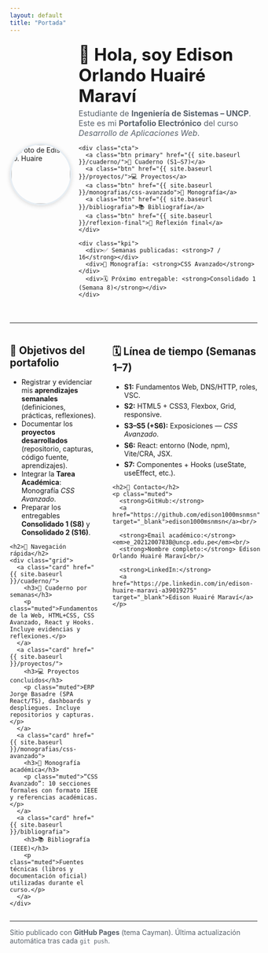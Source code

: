 ```yaml
---
layout: default
title: "Portada"
---
```


<!-- ===== Estilos específicos de la portada (ligeros, inline) ===== -->
<style>
  .hero{display:grid;grid-template-columns:120px 1fr;gap:20px;align-items:center;margin:20px 0 36px}
  .hero img{width:120px;height:120px;border-radius:50%;object-fit:cover;border:3px solid #e6edf3;box-shadow:0 2px 8px rgba(0,0,0,.15)}
  .hero h1{margin:0;font-size:2.2rem;line-height:1.2}
  .hero p{margin:.3rem 0 0;color:#57606a;font-size:1rem}
  .cta{display:flex;flex-wrap:wrap;gap:10px;margin:18px 0 10px}
  .btn{padding:8px 14px;border-radius:10px;border:1px solid #d0d7de;text-decoration:none;transition:all .2s ease}
  .btn:hover{background:#f6f8fa;transform:translateY(-1px)}
  .btn.primary{background:#0969da;color:#fff;border-color:#0969da}
  .grid{display:grid;grid-template-columns:repeat(auto-fit,minmax(250px,1fr));gap:16px;margin:20px 0}
  .card{padding:16px;border:1px solid #d0d7de;border-radius:12px;background:#fff;transition:transform .2s ease,box-shadow .2s ease}
  .card:hover{transform:translateY(-3px);box-shadow:0 4px 12px rgba(0,0,0,.06)}
  .muted{color:#57606a}
  .kpi{display:flex;gap:16px;flex-wrap:wrap;margin-top:10px}
  .kpi div{background:#f6f8fa;border:1px solid #d0d7de;border-radius:10px;padding:10px 12px;font-size:.95rem}
  .timeline li{margin:.35rem 0}
  @media (min-width:900px){
    .split{display:grid;grid-template-columns:1.2fr .8fr;gap:30px;align-items:start}
  }
</style>

<div class="hero">
  <img src="{{ site.baseurl }}/PORTAFOLIO/profile.jpg" alt="Foto de Edison O. Huaire">
  <div>
    <h1>👋 Hola, soy <strong>Edison Orlando Huairé Maraví</strong></h1>
    <p>Estudiante de <strong>Ingeniería de Sistemas – UNCP</strong>.  
      Este es mi <strong>Portafolio Electrónico</strong> del curso <em>Desarrollo de Aplicaciones Web</em>.</p>

    <div class="cta">
      <a class="btn primary" href="{{ site.baseurl }}/cuaderno/">📘 Cuaderno (S1–S7)</a>
      <a class="btn" href="{{ site.baseurl }}/proyectos/">💻 Proyectos</a>
      <a class="btn" href="{{ site.baseurl }}/monografias/css-avanzado">📑 Monografía</a>
      <a class="btn" href="{{ site.baseurl }}/bibliografia">📚 Bibliografía</a>
      <a class="btn" href="{{ site.baseurl }}/reflexion-final">🧠 Reflexión final</a>
    </div>

    <div class="kpi">
      <div>✅ Semanas publicadas: <strong>7 / 16</strong></div>
      <div>📖 Monografía: <strong>CSS Avanzado</strong></div>
      <div>🗓 Próximo entregable: <strong>Consolidado 1 (Semana 8)</strong></div>
    </div>
  </div>
</div>

<hr/>

<div class="split">
  <section>
    <h2>🎯 Objetivos del portafolio</h2>
    <ul>
      <li>Registrar y evidenciar mis <strong>aprendizajes semanales</strong> (definiciones, prácticas, reflexiones).</li>
      <li>Documentar los <strong>proyectos desarrollados</strong> (repositorio, capturas, código fuente, aprendizajes).</li>
      <li>Integrar la <strong>Tarea Académica</strong>: Monografía <em>CSS Avanzado</em>.</li>
      <li>Preparar los entregables <strong>Consolidado 1 (S8)</strong> y <strong>Consolidado 2 (S16)</strong>.</li>
    </ul>

    <h2>🧭 Navegación rápida</h2>
    <div class="grid">
      <a class="card" href="{{ site.baseurl }}/cuaderno/">
        <h3>📘 Cuaderno por semanas</h3>
        <p class="muted">Fundamentos de la Web, HTML+CSS, CSS Avanzado, React y Hooks. Incluye evidencias y reflexiones.</p>
      </a>
      <a class="card" href="{{ site.baseurl }}/proyectos/">
        <h3>💻 Proyectos concluidos</h3>
        <p class="muted">ERP Jorge Basadre (SPA React/TS), dashboards y despliegues. Incluye repositorios y capturas.</p>
      </a>
      <a class="card" href="{{ site.baseurl }}/monografias/css-avanzado">
        <h3>📑 Monografía académica</h3>
        <p class="muted">“CSS Avanzado”: 10 secciones formales con formato IEEE y referencias académicas.</p>
      </a>
      <a class="card" href="{{ site.baseurl }}/bibliografia">
        <h3>📚 Bibliografía (IEEE)</h3>
        <p class="muted">Fuentes técnicas (libros y documentación oficial) utilizadas durante el curso.</p>
      </a>
    </div>
  </section>

  <aside>
    <h2>🗓 Línea de tiempo (Semanas 1–7)</h2>
    <ul class="timeline">
      <li><strong>S1:</strong> Fundamentos Web, DNS/HTTP, roles, VSC.</li>
      <li><strong>S2:</strong> HTML5 + CSS3, Flexbox, Grid, responsive.</li>
      <li><strong>S3–S5 (+S6):</strong> Exposiciones — <em>CSS Avanzado</em>.</li>
      <li><strong>S6:</strong> React: entorno (Node, npm), Vite/CRA, JSX.</li>
      <li><strong>S7:</strong> Componentes + Hooks (useState, useEffect, etc.).</li>
    </ul>

    <h2>📩 Contacto</h2>
    <p class="muted">
      <strong>GitHub:</strong>
      <a href="https://github.com/edison1000msnmsn" target="_blank">edison1000msnmsn</a><br/>

      <strong>Email académico:</strong> <em>e_2021200783B@uncp.edu.pe</em><br/>
      <strong>Nombre completo:</strong> Edison Orlando Huairé Maraví<br/>

      <strong>LinkedIn:</strong>
      <a href="https://pe.linkedin.com/in/edison-huaire-maravi-a39019275" target="_blank">Edison Huairé Maraví</a>
    </p>
  </aside>
</div>

<hr/>

<p class="muted">
  Sitio publicado con <strong>GitHub Pages</strong> (tema Cayman).  
  Última actualización automática tras cada <code>git push</code>.
</p>
